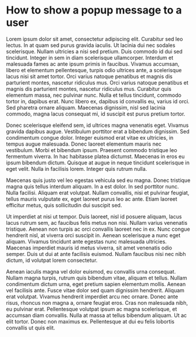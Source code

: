 # How to show a popup message to a user

Lorem ipsum dolor sit amet, consectetur adipiscing elit. Curabitur sed leo lectus. In at quam sed purus gravida iaculis. Ut lacinia dui nec sodales scelerisque. Nullam ultricies a nisi sed pretium. Duis commodo id dui sed tincidunt. Integer in sem in diam scelerisque ullamcorper. Interdum et malesuada fames ac ante ipsum primis in faucibus. Vivamus accumsan, libero et elementum pellentesque, turpis odio ultrices ante, a scelerisque lacus nisi sit amet tortor. Orci varius natoque penatibus et magnis dis parturient montes, nascetur ridiculus mus. Orci varius natoque penatibus et magnis dis parturient montes, nascetur ridiculus mus. Curabitur quis elementum massa, nec pulvinar nunc. Nulla et tellus tincidunt, commodo tortor in, dapibus erat. Nunc libero ex, dapibus id convallis eu, varius id orci. Sed pharetra ornare aliquam. Maecenas dignissim, nisl sed lacinia commodo, magna lacus consequat mi, id suscipit est purus pretium tortor.

Donec scelerisque eleifend sem, id ultrices magna venenatis eget. Vivamus gravida dapibus augue. Vestibulum porttitor erat a bibendum dignissim. Sed condimentum congue dolor. Integer euismod erat vitae ex ultricies, in tempus augue malesuada. Donec laoreet elementum mauris nec vestibulum. Morbi et bibendum ipsum. Praesent commodo tristique leo fermentum viverra. In hac habitasse platea dictumst. Maecenas in eros eu ipsum bibendum dictum. Quisque at augue in neque tincidunt scelerisque in eget velit. Nulla in facilisis lorem. Integer quis rutrum nulla.

Maecenas quis justo vel leo egestas vehicula sed eu magna. Donec tristique magna quis tellus interdum aliquam. In a est dolor. In sed porttitor nunc. Nulla facilisi. Aliquam erat volutpat. Nullam convallis, nisi et pulvinar feugiat, tellus mauris vulputate ex, eget laoreet purus leo ac ante. Etiam laoreet efficitur metus, quis sollicitudin dui suscipit sed.

Ut imperdiet at nisi ut tempor. Duis laoreet, nisl id posuere aliquam, lacus lacus rutrum sem, ac faucibus felis metus non nisi. Nullam varius venenatis tristique. Aenean non turpis ac orci convallis laoreet nec in ex. Nunc congue hendrerit nisl, at viverra orci suscipit in. Aenean scelerisque a nunc eget aliquam. Vivamus tincidunt ante egestas nunc malesuada ultricies. Maecenas imperdiet mauris id metus viverra, sit amet venenatis odio semper. Duis ut dui at ante facilisis euismod. Nullam faucibus nisi nec nibh dictum, id volutpat lorem consectetur.

Aenean iaculis magna vel dolor euismod, eu convallis urna consequat. Nullam magna turpis, rutrum quis bibendum vitae, aliquam et tellus. Nullam condimentum dictum urna, eget pretium sapien elementum mollis. Aenean vel facilisis ante. Fusce vitae dolor sed quam dignissim hendrerit. Aliquam erat volutpat. Vivamus hendrerit imperdiet arcu nec ornare. Donec ante risus, rhoncus non magna a, ornare feugiat eros. Cras non malesuada nibh, eu pulvinar erat. Pellentesque volutpat ipsum ac magna scelerisque, et accumsan diam convallis. Nulla at massa at tellus bibendum aliquam. Ut ac elit tortor. Donec non maximus ex. Pellentesque at dui eu felis lobortis convallis ut quis elit.